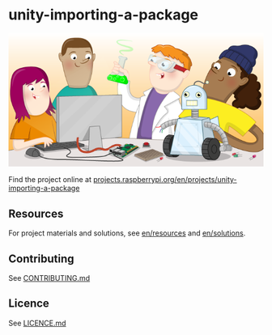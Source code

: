 # unity-importing-a-package

![unity-importing-a-package](banner.png)

Find the project online at [projects.raspberrypi.org/en/projects/unity-importing-a-package](https://projects.raspberrypi.org/en/projects/unity-importing-a-package)

## Resources
For project materials and solutions, see [en/resources](https://github.com/raspberrypilearning/unity-importing-a-package/tree/master/en/resources) and [en/solutions](https://github.com/raspberrypilearning/unity-importing-a-package/tree/master/en/solutions).

## Contributing
See [CONTRIBUTING.md](CONTRIBUTING.md)

## Licence
 See [LICENCE.md](LICENCE.md)